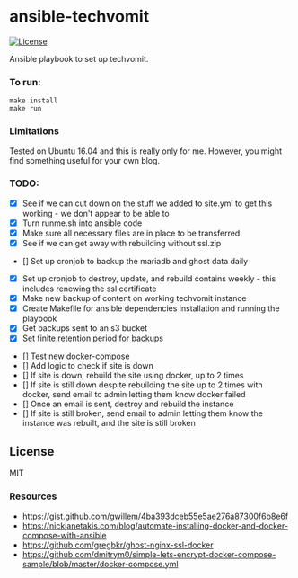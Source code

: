 # ansible-techvomit
[![License](http://img.shields.io/:license-mit-blue.svg)](http://doge.mit-license.org)

Ansible playbook to set up techvomit.

### To run:
```
make install
make run
```

### Limitations
Tested on Ubuntu 16.04 and this is really only for me. However, you
might find something useful for your own blog.

### TODO:
- [x] See if we can cut down on the stuff we added to site.yml to get
  this working - we don't appear to be able to
- [x] Turn runme.sh into ansible code
- [x] Make sure all necessary files are in place to be transferred
- [x] See if we can get away with rebuilding without ssl.zip
- [] Set up cronjob to backup the mariadb and ghost data daily
- [x] Set up cronjob to destroy, update, and rebuild contains weekly - this includes renewing the ssl certificate
- [x] Make new backup of content on working techvomit instance
- [x] Create Makefile for ansible dependencies installation and running
  the playbook
- [x] Get backups sent to an s3 bucket
- [x] Set finite retention period for backups
- [] Test new docker-compose
- [] Add logic to check if site is down
- [] If site is down, rebuild the site using docker, up to 2 times
- [] If site is still down despite rebuilding the site up to 2 times
  with docker, send email to admin letting them know docker failed
- [] Once an email is sent, destroy and rebuild the instance
- [] If site is still broken, send email to admin letting them know the
  instance was rebuilt, and the site is still broken

## License
MIT

### Resources
- https://gist.github.com/gwillem/4ba393dceb55e5ae276a87300f6b8e6f
- https://nickjanetakis.com/blog/automate-installing-docker-and-docker-compose-with-ansible
- https://github.com/gregbkr/ghost-nginx-ssl-docker
- https://github.com/dmitrym0/simple-lets-encrypt-docker-compose-sample/blob/master/docker-compose.yml

